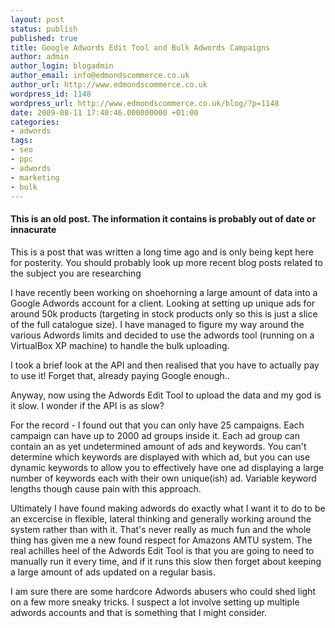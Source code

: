 ```yaml
---
layout: post
status: publish
published: true
title: Google Adwords Edit Tool and Bulk Adwords Campaigns
author: admin
author_login: blogadmin
author_email: info@edmondscommerce.co.uk
author_url: http://www.edmondscommerce.co.uk
wordpress_id: 1148
wordpress_url: http://www.edmondscommerce.co.uk/blog/?p=1148
date: 2009-08-11 17:40:46.000000000 +01:00
categories:
- adwords
tags:
- seo
- ppc
- adwords
- marketing
- bulk
---
```

<div class="oldpost"><h4>This is an old post. The information it contains is probably out of date or innacurate</h4>
<p>
This is a post that was written a long time ago and is only being kept here for posterity.
You should probably look up more recent blog posts related to the subject you are researching
</p>
</div>
I have recently been working on shoehorning a large amount of data into a Google Adwords account for a client. Looking at setting up unique ads for around 50k products (targeting in stock products only so this is just a slice of the full catalogue size). I have managed to figure my way around the various Adwords limits and decided to use the adwords tool (running on a VirtualBox XP machine) to handle the bulk uploading. 

I took a brief look at the API and then realised that you have to actually pay to use it! Forget that, already paying Google enough..

Anyway, now using the Adwords Edit Tool to upload the data and my god is it slow. I wonder if the API is as slow?

For the record - I found out that you can only have 25 campaigns. Each campaign can have up to 2000 ad groups inside it. Each ad group can contain an as yet undetermined amount of ads and keywords. You can't determine which keywords are displayed with which ad, but you can use dynamic keywords to allow you to effectively have one ad displaying a large number of keywords each with their own unique(ish) ad. Variable keyword lengths though cause pain with this approach.

Ultimately I have found making adwords do exactly what I want it to do to be an excercise in flexible, lateral thinking and generally working around the system rather than with it. That's never really as much fun and the whole thing has given me a new found respect for Amazons AMTU system. The real achilles heel of the Adwords Edit Tool is that you are going to need to manually run it every time, and if it runs this slow then forget about keeping a large amount of ads updated on a regular basis.

I am sure there are some hardcore Adwords abusers who could shed light on a few more sneaky tricks. I suspect a lot involve setting up multiple adwords accounts and that is something that I might consider.
